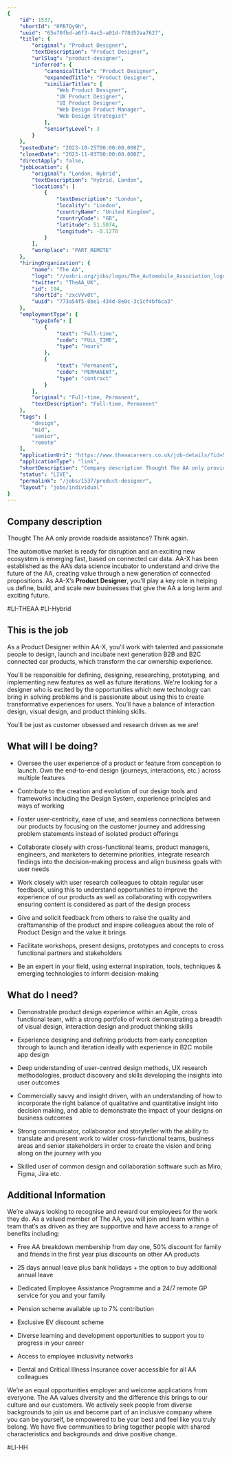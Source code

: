 ```yaml
---
{
	"id": 1537,
	"shortId": "0PB7Qy9h",
	"uuid": "65e70fbd-a6f3-4ac5-a01d-778d52aa7627",
	"title": {
		"original": "Product Designer",
		"textDescription": "Product Designer",
		"urlSlug": "product-designer",
		"inferred": {
			"canonicalTitle": "Product Designer",
			"expandedTitle": "Product Designer",
			"similiarTitles": [
				"Web Product Designer",
				"UX Product Designer",
				"UI Product Designer",
				"Web Design Product Manager",
				"Web Design Strategist"
			],
			"seniortyLevel": 3
		}
	},
	"postedDate": "2023-10-25T00:00:00.000Z",
	"closedDate": "2023-11-03T00:00:00.000Z",
	"directApply": false,
	"jobLocation": {
		"original": "London, Hybrid",
		"textDescription": "Hybrid, London",
		"locations": [
			{
				"textDescription": "London",
				"locality": "London",
				"countryName": "United Kingdom",
				"countryCode": "GB",
				"latitude": 51.5074,
				"longitude": -0.1278
			}
		],
		"workplace": "PART_REMOTE"
	},
	"hiringOrganization": {
		"name": "The AA",
		"logo": "//uxbri.org/jobs/logos/The_Automobile_Association_logo.svg",
		"twitter": "TheAA_UK",
		"id": 194,
		"shortId": "zxcVVv0t",
		"uuid": "773a54f5-8be1-434d-8e0c-3c1cf4bf6ca3"
	},
	"employmentType": {
		"typeInfo": [
			{
				"text": "Full-time",
				"code": "FULL_TIME",
				"type": "hours"
			},
			{
				"text": "Permanent",
				"code": "PERMANENT",
				"type": "contract"
			}
		],
		"original": "Full-time, Permanent",
		"textDescription": "Full-time, Permanent"
	},
	"tags": [
		"design",
		"mid",
		"senior",
		"remote"
	],
	"applicationUri": "https://www.theaacareers.co.uk/job-details/?id=500000182434",
	"applicationType": "link",
	"shortDescription": "Company description Thought The AA only provide roadside assistance? Think again. The automotive market is ready for disruption and an exciting new ecosystem is emerging fast, based on connected car",
	"status": "LIVE",
	"permalink": "/jobs/1537/product-designer",
	"layout": "jobs/individual"
}
---
```

<h2>Company description</h2><p>Thought The AA only provide roadside assistance? Think again.</p><p>The automotive market is ready for disruption and an exciting new ecosystem is emerging fast, based on connected car data. AA-X has been established as the AA’s data science incubator to understand and drive the future of the AA, creating value through a new generation of connected propositions. As AA-X’s <strong>Product Designer</strong>, you’ll play a key role in helping us define, build, and scale new businesses that give the AA a long term and exciting future.</p><p>#LI-THEAA #LI-Hybrid</p><h2>This is the job</h2><p>As a Product Designer within AA-X, you’ll work with talented and passionate people to design, launch and incubate next generation B2B and B2C connected car products, which transform the car ownership experience.</p><p>You'll be responsible for defining, designing, researching, prototyping, and implementing new features as well as future iterations. We're looking for a designer who is excited by the opportunities which new technology can bring in solving problems and is passionate about using this to create transformative experiences for users. You’ll have a balance of interaction design, visual design, and product thinking skills.</p><p>You’ll be just as customer obsessed and research driven as we are!</p><h2>What will I be doing?</h2><ul><li><p>Oversee the user experience of a product or feature from conception to launch. Own the end-to-end design (journeys, interactions, etc.) across multiple features</p></li><li><p>Contribute to the creation and evolution of our design tools and frameworks including the Design System, experience principles and ways of working</p></li><li><p>Foster user-centricity, ease of use, and seamless connections between our products by focusing on the customer journey and addressing problem statements instead of isolated product offerings</p></li><li><p>Collaborate closely with cross-functional teams, product managers, engineers, and marketers to determine priorities, integrate research findings into the decision-making process and align business goals with user needs</p></li><li><p>Work closely with user research colleagues to obtain regular user feedback, using this to understand opportunities to improve the experience of our products as well as collaborating with copywriters ensuring content is considered as part of the design process</p></li><li><p>Give and solicit feedback from others to raise the quality and craftsmanship of the product and inspire colleagues about the role of Product Design and the value it brings</p></li><li><p>Facilitate workshops, present designs, prototypes and concepts to cross functional partners and stakeholders</p></li><li><p>Be an expert in your field, using external inspiration, tools, techniques &amp; emerging technologies to inform decision-making</p></li></ul><h2>What do I need?</h2><ul><li><p>Demonstrable product design experience within an Agile, cross functional team, with a strong portfolio of work demonstrating a breadth of visual design, interaction design and product thinking skills</p></li><li><p>Experience designing and defining products from early conception through to launch and iteration ideally with experience in B2C mobile app design</p></li><li><p>Deep understanding of user-centred design methods, UX research methodologies, product discovery and skills developing the insights into user outcomes</p></li><li><p>Commercially savvy and insight driven, with an understanding of how to incorporate the right balance of qualitative and quantitative insight into decision making, and able to demonstrate the impact of your designs on business outcomes</p></li><li><p>Strong communicator, collaborator and storyteller with the ability to translate and present work to wider cross-functional teams, business areas and senior stakeholders in order to create the vision and bring along on the journey with you</p></li><li><p>Skilled user of common design and collaboration software such as Miro, Figma, Jira etc.</p></li></ul><h2>Additional Information</h2><p>We’re always looking to recognise and reward our employees for the work they do. As a valued member of The AA, you will join and learn within a team that’s as driven as they are supportive and have access to a range of benefits including:</p><ul><li><p>Free AA breakdown membership from day one, 50% discount for family and friends in the first year plus discounts on other AA products</p></li><li><p>25 days annual leave plus bank holidays + the option to buy additional annual leave</p></li><li><p>Dedicated Employee Assistance Programme and a 24/7 remote GP service for you and your family</p></li><li><p>Pension scheme available up to 7% contribution</p></li><li><p>Exclusive EV discount scheme</p></li><li><p>Diverse learning and development opportunities to support you to progress in your career</p></li><li><p>Access to employee inclusivity networks</p></li><li><p>Dental and Critical Illness Insurance cover accessible for all AA colleagues</p></li></ul><p>We’re an equal opportunities employer and welcome applications from everyone. The AA values diversity and the difference this brings to our culture and our customers. We actively seek people from diverse backgrounds to join us and become part of an inclusive company where you can be yourself, be empowered to be your best and feel like you truly belong. We have five communities to bring together people with shared characteristics and backgrounds and drive positive change.</p><p>#LI-HH</p>
